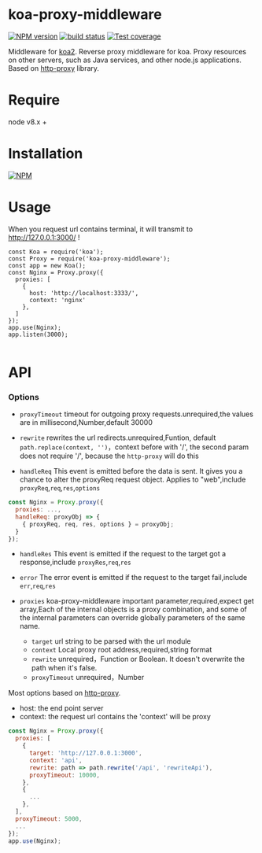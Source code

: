 # koa-proxy-middleware

[![NPM version][npm-image]][npm-url]
[![build status][travis-image]][travis-url]
[![Test coverage][codecov-image]][codecov-url]

[npm-image]: https://img.shields.io/npm/v/koa-proxy-middleware.svg?style=flat-square
[npm-url]: https://npmjs.org/package/koa-proxy-middleware
[travis-image]: https://img.shields.io/travis/Mayness/koa-proxy-middleware.svg
[travis-url]: https://travis-ci.org/Mayness/koa-proxy-middleware
[codecov-image]: https://img.shields.io/codecov/c/github/Mayness/koa-proxy-middleware.svg?style=flat-square
[codecov-url]: https://codecov.io/github/Mayness/koa-proxy-middleware?branch=master

Middleware for [koa2](https://github.com/koajs/koa). Reverse proxy middleware for koa. Proxy resources on other servers, such as Java services, and other node.js applications. Based on [http-proxy](https://github.com/nodejitsu/node-http-proxy) library.

# Require

node v8.x +

# Installation

[![NPM](https://nodei.co/npm/koa-proxy-middleware.png?downloads=true&downloadRank=true&stars=true)](https://nodei.co/npm/koa-proxy-middleware/)

# Usage
When you request url contains terminal, it will transmit to http://127.0.0.1:3000/ !

```
const Koa = require('koa');
const Proxy = require('koa-proxy-middleware');
const app = new Koa();
const Nginx = Proxy.proxy({
  proxies: [
    {
      host: 'http://localhost:3333/',
      context: 'nginx'
    },
  ]
});
app.use(Nginx);
app.listen(3000);
    
```
# API
### Options

- `proxyTimeout`
timeout for outgoing proxy requests.unrequired,the values are in millisecond,Number,default 30000

- `rewrite`
rewrites the url redirects.unrequired,Funtion, default `path.replace(context, '')`，context before with '/', the second param does not require '/', because the `http-proxy` will do this

- `handleReq`
This event is emitted before the data is sent. It gives you a chance to alter the proxyReq request object. Applies to "web",include `proxyReq`,`req`,`res`,`options`
```js
const Nginx = Proxy.proxy({
  proxies: ...,
  handleReq: proxyObj => {
    { proxyReq, req, res, options } = proxyObj;
  }
});
```

- `handleRes`
This event is emitted if the request to the target got a response,include `proxyRes`,`req`,`res`

- `error`
The error event is emitted if the request to the target fail,include `err`,`req`,`res`

- `proxies`
koa-proxy-middleware important parameter,required,expect get array,Each of the internal objects is a proxy combination, and some of the internal parameters can override globally parameters of the same name.
  * `target` url string to be parsed with the url module
  * `context` Local proxy root address,required,string format
  * `rewrite` unrequired，Function or Boolean. It doesn't overwrite the path when it's false.
  * `proxyTimeout` unrequired，Number

Most options based on [http-proxy](https://github.com/nodejitsu/node-http-proxy). 
* host: the end point server
* context: the request url contains the 'context' will be proxy

```js
const Nginx = Proxy.proxy({
  proxies: [
    {
      target: 'http://127.0.0.1:3000',
      context: 'api',
      rewrite: path => path.rewrite('/api', 'rewriteApi'),
      proxyTimeout: 10000,
    },
    {
      ...
    },
  ],
  proxyTimeout: 5000,
  ...
});
app.use(Nginx);
```
